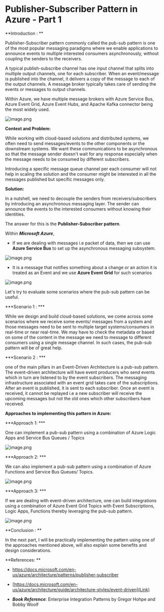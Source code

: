 # Publisher-Subscriber Pattern in Azure - Part 1

**Introduction : **

   Publisher-Subscriber pattern commonly called the pub-sub pattern is one of the most popular messaging paradigms where we enable applications to announce events to multiple interested consumers asynchronously, without coupling the senders to the receivers. 

  A typical publish-subscribe channel has one input channel that splits into multiple output channels, one for each subscriber. When an event/message is published into the channel, it delivers a copy of the message to each of the output channels.  A message broker typically takes care of sending the events or messages to output channels. 

Within Azure, we have multiple message brokers with Azure Service Bus, Azure Event Grid, Azure Event Hubs, and Apache Kafka connector being the most widely used. 

![image.png](https://cdn.hashnode.com/res/hashnode/image/upload/v1640351572829/IWK9efM2A.png)


**Context and Problem:**

 While working with cloud-based solutions and distributed systems, we often need to send messages/events to the other components or the downstream systems. We want these communications to be asynchronous so that the message sender doesn't wait for any response especially when the message needs to be consumed by different subscribers. 

 Introducing a specific message queue channel per each consumer will not help in scaling the solution and the consumer might be interested in all the messages published but specific messages only.

**Solution:**

In a nutshell, we need to decouple the senders from receivers/subscribers by introducing an asynchronous messaging layer. The sender can announce the events to the interested consumers without knowing their identities.

The answer for this is the **Publisher-Subscriber pattern**.

Within ***Microsoft Azure***, 

- If we are dealing with messages i.e packet of data, then we can use **Azure Service Bus** to set up the asynchronous messaging subsystem.


![image.png](https://cdn.hashnode.com/res/hashnode/image/upload/v1642319393658/41cwiXznli.png)

- It is a message that notifies something about a change or an action it is treated as an Event and we use **Azure Event Grid** for such scenarios


![image.png](https://cdn.hashnode.com/res/hashnode/image/upload/v1642826940003/jIBlMlNwV.png)



Let's try to evaluate some scenarios where the pub-sub pattern can be useful.

***Scenario 1 : ***

While we design and build cloud-based solutions, we come across some scenarios where we receive some events/ messages from a system and those messages need to be sent to multiple target systems/consumers in real-time or near real-time. We may have to check the metadata or based on some of the content in the message we need to message to different consumers using a single message channel. In such cases, the pub-sub pattern will be of great help.

***Scenario 2 : ***

one of the main pillars in an Event-Driven Architecture is a pub-sub pattern. The event-driven architecture will have event producers who send events which in turn are listened to by the event subscribers. The messaging infrastructure associated with an event grid takes care of the subscriptions. After an event is published, it is sent to each subscriber. Once an event is received, it cannot be replayed i.e a new subscriber will receive the upcoming messages but not the old ones which other subscribers have received.

**Approaches to implementing this pattern in Azure:**

***Approach 1: ***

One can implement a pub-sub pattern using a combination of Azure Logic Apps and Service Bus Queues / Topics 


![image.png](https://cdn.hashnode.com/res/hashnode/image/upload/v1642831154217/S_p6L2GHN.png)


***Approach 2: ***

We can also implement a pub-sub pattern using a combination of Azure Functions and Service Bus Queues/ Topics.

![image.png](https://cdn.hashnode.com/res/hashnode/image/upload/v1642831336714/-1XiuDfI3.png)

***Approach 3: ***

If we are dealing with event-driven architecture, one can build integrations using a combination of Azure Event Grid Topics with Event Subscriptions, Logic Apps, Functions thereby leveraging the pub-sub pattern.   


![image.png](https://cdn.hashnode.com/res/hashnode/image/upload/v1642832079859/ihpUVFK9p.png)


**Conclusion : **

In the next part, I will be practically implementing the pattern using one of the approaches mentioned above, will also explain some benefits and design considerations.

**References: **

 
- [https://docs.microsoft.com/en-us/azure/architecture/patterns/publisher-subscriber
](Link) 

 
- [https://docs.microsoft.com/en-us/azure/architecture/guide/architecture-styles/event-driven](Link) 


- ***Book Reference***: Enterprise Integration Patterns by Gregor Hohpe and Bobby Woolf 




